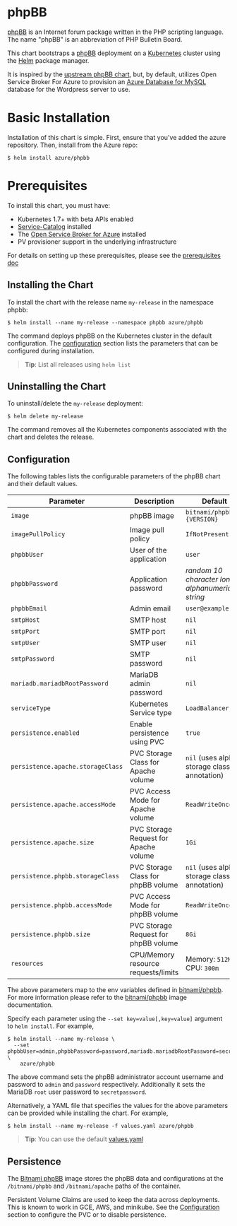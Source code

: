 # phpBB

[phpBB](https://www.phpbb.com/) is an Internet forum package written in the PHP scripting language. The name "phpBB" is an abbreviation of PHP Bulletin Board.

This chart bootstraps a 
[phpBB](https://github.com/bitnami/bitnami-docker-phpbb) deployment on 
a [Kubernetes](http://kubernetes.io) cluster using the [Helm](https://helm.sh)
 package manager.

It is inspired by the 
[upstream phpBB chart](https://github.com/kubernetes/charts/tree/master/stable/phpbb),
but, by default, utilizes Open Service Broker For Azure to provision an 
[Azure Database for MySQL](https://azure.microsoft.com/en-us/services/mysql/) 
database for the Wordpress server to use.

# Basic Installation

Installation of this chart is simple. First, ensure that you've added the azure repository. Then, install from the Azure repo:

```console
$ helm install azure/phpbb
```

# Prerequisites

To install this chart, you must have:

- Kubernetes 1.7+ with beta APIs enabled
- [Service-Catalog](https://github.com/kubernetes-incubator/service-catalog) installed
- The [Open Service Broker for Azure](https://github.com/Azure/open-service-broker-azure) installed
- PV provisioner support in the underlying infrastructure

For details on setting up these prerequisites, please see the [prerequisites doc](https://github.com/Azure/helm-charts/tree/master/docs/prerequisities)

## Installing the Chart

To install the chart with the release name `my-release` in the namespace phpbb:

```console
$ helm install --name my-release --namespace phpbb azure/phpbb
```

The command deploys phpBB on the Kubernetes cluster in the default configuration. The [configuration](#configuration) section lists the parameters that can be configured during installation.

> **Tip**: List all releases using `helm list`

## Uninstalling the Chart

To uninstall/delete the `my-release` deployment:

```console
$ helm delete my-release
```

The command removes all the Kubernetes components associated with the chart and deletes the release.

## Configuration

The following tables lists the configurable parameters of the phpBB chart and their default values.

|             Parameter             |              Description              |                         Default                         |
|-----------------------------------|---------------------------------------|---------------------------------------------------------|
| `image`                           | phpBB image                           | `bitnami/phpbb:{VERSION}`                               |
| `imagePullPolicy`                 | Image pull policy                     | `IfNotPresent`                                          |
| `phpbbUser`                       | User of the application               | `user`                                                  |
| `phpbbPassword`                   | Application password                  | _random 10 character long alphanumeric string_          |
| `phpbbEmail`                      | Admin email                           | `user@example.com`                                      |
| `smtpHost`                        | SMTP host                             | `nil`                                                   |
| `smtpPort`                        | SMTP port                             | `nil`                                                   |
| `smtpUser`                        | SMTP user                             | `nil`                                                   |
| `smtpPassword`                    | SMTP password                         | `nil`                                                   |
| `mariadb.mariadbRootPassword`     | MariaDB admin password                | `nil`                                                   |
| `serviceType`                     | Kubernetes Service type               | `LoadBalancer`                                          |
| `persistence.enabled`             | Enable persistence using PVC          | `true`                                                  |
| `persistence.apache.storageClass` | PVC Storage Class for Apache volume   | `nil` (uses alpha storage class annotation)             |
| `persistence.apache.accessMode`   | PVC Access Mode for Apache volume     | `ReadWriteOnce`                                         |
| `persistence.apache.size`         | PVC Storage Request for Apache volume | `1Gi`                                                   |
| `persistence.phpbb.storageClass`  | PVC Storage Class for phpBB volume    | `nil` (uses alpha storage class annotation)             |
| `persistence.phpbb.accessMode`    | PVC Access Mode for phpBB volume      | `ReadWriteOnce`                                         |
| `persistence.phpbb.size`          | PVC Storage Request for phpBB volume  | `8Gi`                                                   |
| `resources`                       | CPU/Memory resource requests/limits   | Memory: `512Mi`, CPU: `300m`                            |

The above parameters map to the env variables defined in [bitnami/phpbb](http://github.com/bitnami/bitnami-docker-phpbb). For more information please refer to the [bitnami/phpbb](http://github.com/bitnami/bitnami-docker-phpbb) image documentation.

Specify each parameter using the `--set key=value[,key=value]` argument to `helm install`. For example,

```console
$ helm install --name my-release \
  --set phpbbUser=admin,phpbbPassword=password,mariadb.mariadbRootPassword=secretpassword \
    azure/phpbb
```

The above command sets the phpBB administrator account username and password to `admin` and `password` respectively. Additionally it sets the MariaDB `root` user password to `secretpassword`.

Alternatively, a YAML file that specifies the values for the above parameters can be provided while installing the chart. For example,

```console
$ helm install --name my-release -f values.yaml azure/phpbb
```

> **Tip**: You can use the default [values.yaml](values.yaml)

## Persistence

The [Bitnami phpBB](https://github.com/bitnami/bitnami-docker-phpbb) image stores the phpBB data and configurations at the `/bitnami/phpbb` and `/bitnami/apache` paths of the container.

Persistent Volume Claims are used to keep the data across deployments. This is known to work in GCE, AWS, and minikube.
See the [Configuration](#configuration) section to configure the PVC or to disable persistence.
